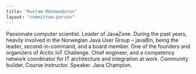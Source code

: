 ```yaml
---
title: "Rustam Mehmandarov"
layout: "committee-person"
---
```


Passionate computer scientist. Leader of JavaZone. During the past years, heavily involved in the Norwegian Java User Group – javaBin, being the leader, second-in-command, and a board member. One of the founders and organizers of Arctic IoT Challenge. Chief engineer, and a competency network coordinator for IT architecture and integration at work. Community builder. Course instructor. Speaker. Java Champion.
